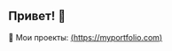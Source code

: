 ## Привет! 👋
🎨 Мои проекты: [(https://myportfolio.com)](https://htnzz.github.io/portfolio.github.io/)
